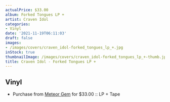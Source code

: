 ```yaml
---
actualPrice: $33.00
album: Forked Tongues LP +
artist: Craven Idol
categories:
- Vinyl
date: '2021-11-19T06:11:03'
draft: false
images:
- /images/covers/craven_idol-forked_tongues_lp_+.jpg
inStock: true
thumbnailImage: /images/covers/craven_idol-forked_tongues_lp_+-thumb.jpg
title: Craven Idol - Forked Tongues LP +
---
```


## Vinyl
* Purchase from [Meteor Gem](https://meteor-gem.com/products/craven-idol-forked-tongues-lp-cassette) for $33.00 :: LP + Tape
